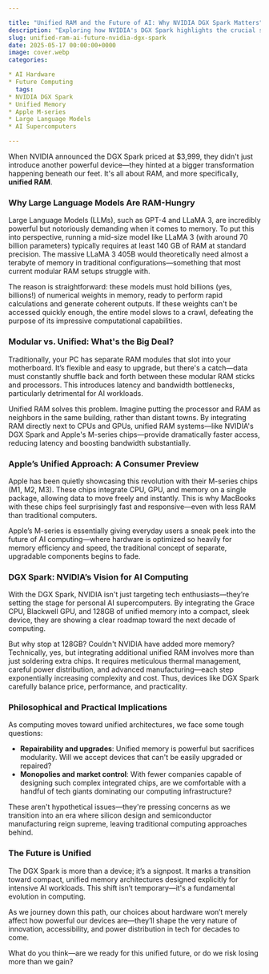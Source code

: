 ```yaml
---

title: "Unified RAM and the Future of AI: Why NVIDIA DGX Spark Matters"
description: "Exploring how NVIDIA's DGX Spark highlights the crucial shift toward unified RAM systems, and why large AI models depend heavily on memory."
slug: unified-ram-ai-future-nvidia-dgx-spark
date: 2025-05-17 00:00:00+0000
image: cover.webp
categories:

* AI Hardware
* Future Computing
  tags:
* NVIDIA DGX Spark
* Unified Memory
* Apple M-series
* Large Language Models
* AI Supercomputers

---
```


When NVIDIA announced the DGX Spark priced at \$3,999, they didn't just introduce another powerful device—they hinted at a bigger transformation happening beneath our feet. It's all about RAM, and more specifically, **unified RAM**.

### Why Large Language Models Are RAM-Hungry

Large Language Models (LLMs), such as GPT-4 and LLaMA 3, are incredibly powerful but notoriously demanding when it comes to memory. To put this into perspective, running a mid-size model like LLaMA 3 (with around 70 billion parameters) typically requires at least 140 GB of RAM at standard precision. The massive LLaMA 3 405B would theoretically need almost a terabyte of memory in traditional configurations—something that most current modular RAM setups struggle with.

The reason is straightforward: these models must hold billions (yes, billions!) of numerical weights in memory, ready to perform rapid calculations and generate coherent outputs. If these weights can't be accessed quickly enough, the entire model slows to a crawl, defeating the purpose of its impressive computational capabilities.

### Modular vs. Unified: What's the Big Deal?

Traditionally, your PC has separate RAM modules that slot into your motherboard. It’s flexible and easy to upgrade, but there's a catch—data must constantly shuffle back and forth between these modular RAM sticks and processors. This introduces latency and bandwidth bottlenecks, particularly detrimental for AI workloads.

Unified RAM solves this problem. Imagine putting the processor and RAM as neighbors in the same building, rather than distant towns. By integrating RAM directly next to CPUs and GPUs, unified RAM systems—like NVIDIA's DGX Spark and Apple's M-series chips—provide dramatically faster access, reducing latency and boosting bandwidth substantially.

### Apple’s Unified Approach: A Consumer Preview

Apple has been quietly showcasing this revolution with their M-series chips (M1, M2, M3). These chips integrate CPU, GPU, and memory on a single package, allowing data to move freely and instantly. This is why MacBooks with these chips feel surprisingly fast and responsive—even with less RAM than traditional computers.

Apple’s M-series is essentially giving everyday users a sneak peek into the future of AI computing—where hardware is optimized so heavily for memory efficiency and speed, the traditional concept of separate, upgradable components begins to fade.

### DGX Spark: NVIDIA’s Vision for AI Computing

With the DGX Spark, NVIDIA isn't just targeting tech enthusiasts—they’re setting the stage for personal AI supercomputers. By integrating the Grace CPU, Blackwell GPU, and 128GB of unified memory into a compact, sleek device, they are showing a clear roadmap toward the next decade of computing.

But why stop at 128GB? Couldn't NVIDIA have added more memory? Technically, yes, but integrating additional unified RAM involves more than just soldering extra chips. It requires meticulous thermal management, careful power distribution, and advanced manufacturing—each step exponentially increasing complexity and cost. Thus, devices like DGX Spark carefully balance price, performance, and practicality.

### Philosophical and Practical Implications

As computing moves toward unified architectures, we face some tough questions:

* **Repairability and upgrades**: Unified memory is powerful but sacrifices modularity. Will we accept devices that can't be easily upgraded or repaired?
* **Monopolies and market control**: With fewer companies capable of designing such complex integrated chips, are we comfortable with a handful of tech giants dominating our computing infrastructure?

These aren't hypothetical issues—they're pressing concerns as we transition into an era where silicon design and semiconductor manufacturing reign supreme, leaving traditional computing approaches behind.

### The Future is Unified

The DGX Spark is more than a device; it’s a signpost. It marks a transition toward compact, unified memory architectures designed explicitly for intensive AI workloads. This shift isn’t temporary—it's a fundamental evolution in computing.

As we journey down this path, our choices about hardware won’t merely affect how powerful our devices are—they’ll shape the very nature of innovation, accessibility, and power distribution in tech for decades to come.

What do you think—are we ready for this unified future, or do we risk losing more than we gain?
